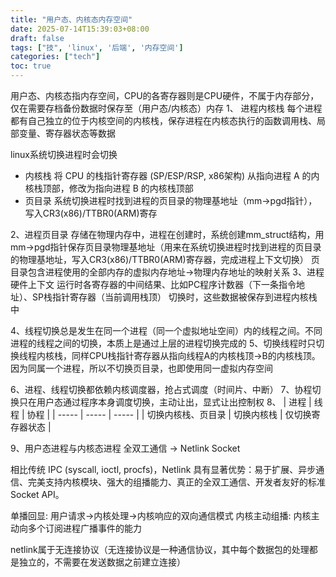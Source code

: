 ```yaml
---
title: "用户态、内核态内存空间"
date: 2025-07-14T15:39:03+08:00
draft: false
tags: ["技", 'linux', '后端', '内存空间']
categories: ["tech"]
toc: true
---
```


用户态、内核态指内存空间，CPU的各寄存器则是CPU硬件，不属于内存部分，仅在需要存档备份数据时保存至（用户态/内核态）内存
1、 进程内核栈
每个进程都有自己独立的位于内核空间的内核栈，保存进程在内核态执行的函数调用栈、局部变量、寄存器状态等数据

linux系统切换进程时会切换
- 	内核栈
		将 CPU 的栈指针寄存器 (SP/ESP/RSP, x86架构) 从指向进程 A 的内核栈顶部，修改为指向进程 B 的内核栈顶部
- 	页目录
		系统切换进程时找到进程的页目录的物理基地址（mm->pgd指针），写入CR3(x86)/TTBR0(ARM)寄存
		
2、进程页目录
存储在物理内存中，进程在创建时，系统创建mm_struct结构，用mm->pgd指针保存页目录物理基地址（用来在系统切换进程时找到进程的页目录的物理基地址，写入CR3(x86)/TTBR0(ARM)寄存器，完成进程上下文切换）
页目录包含进程使用的全部内存的虚拟内存地址->物理内存地址的映射关系
3、进程硬件上下文
运行时各寄存器的中间结果、比如PC程序计数器（下一条指令地址）、SP栈指针寄存器（当前调用栈顶）
切换时，这些数据被保存到进程内核栈中

4、线程切换总是发生在同一个进程（同一个虚拟地址空间）内的线程之间。不同进程的线程之间的切换，本质上是通过上层的进程切换完成的
5、切换线程时只切换线程内核栈，同样CPU栈指针寄存器从指向线程A的内核栈顶->B的内核栈顶。因为同属一个进程，所以不切换页目录，也即使用同一虚拟内存空间

6、进程、线程切换都依赖内核调度器，抢占式调度（时间片、中断）
7、协程切换只在用户态通过程序本身调度切换，主动让出，显式让出控制权
8、
| 进程 | 线程 | 协程 |
| ----- | ----- | ----- |
| 切换内核栈、页目录 | 切换内核栈 | 仅切换寄存器状态 |

9、用户态进程与内核态进程 全双工通信 -> Netlink Socket

相比传统 IPC (syscall, ioctl, procfs)，Netlink 具有显著优势：易于扩展、异步通信、完美支持内核模块、强大的组播能力、真正的全双工通信、开发者友好的标准 Socket API。

单播回显:         用户请求->内核处理->内核响应的双向通信模式
内核主动组播:  内核主动向多个订阅进程广播事件的能力

netlink属于无连接协议（无连接协议是一种通信协议，其中每个数据包的处理都是独立的，不需要在发送数据之前建立连接）
